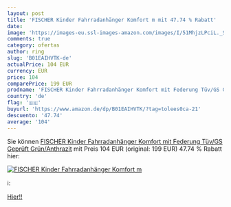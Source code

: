 ```yaml
---
layout: post
title: 'FISCHER Kinder Fahrradanhänger Komfort m mit 47.74 % Rabatt'
date: 
image: 'https://images-eu.ssl-images-amazon.com/images/I/51MhjzLPciL._SL200_.jpg'
comments: true
category: ofertas
author: ring
slug: 'B01EAIHVTK-de'
actualPrice: 104 EUR
currency: EUR
price: 104
comparePrice: 199 EUR
prodname: 'FISCHER Kinder Fahrradanhänger Komfort mit Federung Tüv/GS Geprüft  Grün/Anthrazit'
country: 'de'
flag: '🇩🇪'
buyurl: 'https://www.amazon.de/dp/B01EAIHVTK/?tag=tolees0ca-21'
descuento: '47.74'
average: '104'
---
```


Sie können [FISCHER Kinder Fahrradanhänger Komfort mit Federung Tüv/GS Geprüft  Grün/Anthrazit](https://www.amazon.de/dp/B01EAIHVTK/?tag=tolees0ca-21) mit Preis 104 EUR (original: 199 EUR) 47.74 % Rabatt hier:

[![FISCHER Kinder Fahrradanhänger Komfort m](https://images-eu.ssl-images-amazon.com/images/I/51MhjzLPciL._SL200_.jpg)](https://www.amazon.de/dp/B01EAIHVTK/?tag=tolees0ca-21)

ℹ️:


[Hier!!](https://www.amazon.de/dp/B01EAIHVTK/?tag=tolees0ca-21)
